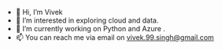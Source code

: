 - 👋 Hi, I’m Vivek
- 👀 I’m interested in exploring cloud and data.
- 🌱 I’m currently working on Python and Azure . 
- 📫 You can reach me via email on vivek.99.singh@gmail.com

<!---
vivek99singh/vivek99singh is a ✨ special ✨ repository because its `README.md` (this file) appears on your GitHub profile.
You can click the Preview link to take a look at your changes.
--->
